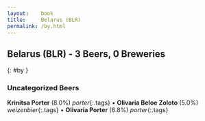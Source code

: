 ```yaml
---
layout:    book
title:     Belarus (BLR)
permalink: /by.html
---
```


## Belarus (BLR) - 3 Beers, 0 Breweries
{: #by }




### Uncategorized Beers

**Krinitsa Porter** (8.0%) _porter_{:.tags}  • 
**Olivaria Beloe Zoloto** (5.0%) _weizenbier_{:.tags}  • 
**Olivaria Porter** (6.8%) _porter_{:.tags} 



 
